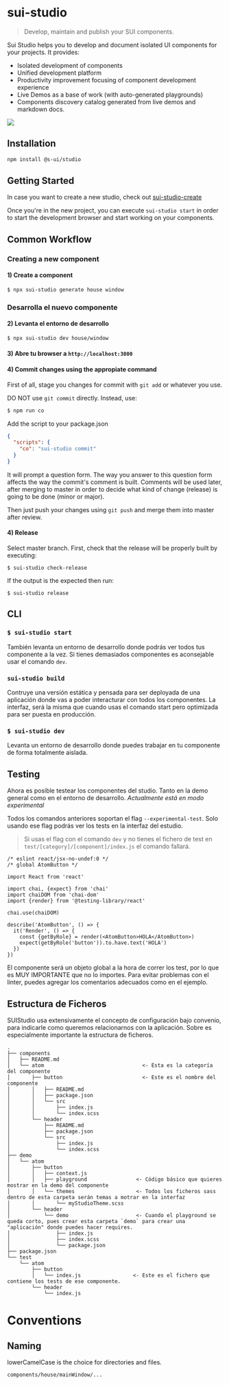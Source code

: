 # sui-studio
> Develop, maintain and publish your SUI components.


Sui Studio helps you to develop and document isolated UI components for your projects. It provides:

* Isolated development of components
* Unified development platform
* Productivity improvement focusing of component development experience
* Live Demos as a base of work (with auto-generated playgrounds)
* Components discovery catalog generated from live demos and markdown docs.

![](./assets/sui-studio-demo.gif)

## Installation

```sh
npm install @s-ui/studio
```

## Getting Started

In case you want to create a new studio, check out [sui-studio-create](https://github.com/SUI-Components/sui/tree/master/packages/sui-studio-create)

Once you're in the new project, you can execute `sui-studio start` in order to start the development browser and start working on your components.

## Common Workflow

### Creating a new component
#### 1) Create a component

```sh
$ npx sui-studio generate house window
```

### Desarrolla el nuevo componente
#### 2) Levanta el entorno de desarrollo
```sh
$ npx sui-studio dev house/window
```

#### 3) Abre tu browser a `http://localhost:3000`

#### 4) Commit changes using the appropiate command

First of all, stage you changes for commit with ```git add``` or whatever you use.

DO NOT use ```git commit``` directly. Instead, use:

```sh
$ npm run co
```

Add the script to your package.json

```json
{
  "scripts": {
    "co": "sui-studio commit"
  }
}
```

It will prompt a question form. The way you answer to this question form affects the way the commit's comment is built. Comments will be used later, after merging to master in order to decide what kind of change (release) is going to be done (minor or major).

Then just push your changes using ```git push``` and merge them into master after review.

#### 4) Release

Select master branch. First, check that the release will be properly built by executing:
```
$ sui-studio check-release
```
If the output is the expected then run:
```
$ sui-studio release
```

## CLI

### `$ sui-studio start`

También levanta un entorno de desarrollo donde podrás ver todos tus componente a la vez. Si tienes demasiados componentes es aconsejable usar el comando `dev`.

### `sui-studio build`

Contruye una versión estática y pensada para ser deployada de una aplicación donde vas a poder interacturar con todos los componentes. La interfaz, será la misma que cuando usas el comando start
pero optimizada para ser puesta en producción.

### `$ sui-studio dev`

Levanta un entorno de desarrollo donde puedes trabajar en tu componente de forma totalmente aislada.

## Testing

Ahora es posible testear los componentes del studio. Tanto en la demo general como en el entorno de desarrollo. *Actualmente está en modo experimental*

Todos los comandos anteriores soportan el flag `--experimental-test`. Solo usando ese flag podrás ver los tests en la interfaz del estudio.

> Si usas el flag con el comando `dev` y no tienes el fichero de test en `test/[category]/[component]/index.js` el comando fallará.

```
/* eslint react/jsx-no-undef:0 */
/* global AtomButton */

import React from 'react'

import chai, {expect} from 'chai'
import chaiDOM from 'chai-dom'
import {render} from '@testing-library/react'

chai.use(chaiDOM)

describe('AtomButton', () => {
  it('Render', () => {
    const {getByRole} = render(<AtomButton>HOLA</AtomButton>)
    expect(getByRole('button')).to.have.text('HOLA')
  })
})
```

El componente será un objeto global a la hora de correr los test, por lo que es MUY IMPORTANTE que no lo importes. Para evitar problemas con el linter, puedes agregar
los comentarios adecuados como en el ejemplo.


## Estructura de Ficheros

SUIStudio usa extensivamente el concepto de configuración bajo convenio, para indicarle como queremos relacionarnos con la aplicación. Sobre es especialmente importante la estructura de ficheros.

```
.
├── components
│   ├── README.md
│   └── atom                                <- Esta es la categoría del componente
│       ├── button                          <- Este es el nombre del componente
│       │   ├── README.md
│       │   ├── package.json
│       │   └── src
│       │       ├── index.js
│       │       └── index.scss
│       └── header
│           ├── README.md
│           ├── package.json
│           └── src
│               ├── index.js
│               └── index.scss
├── demo
│   └── atom
│       ├── button
│       │   ├── context.js
│       │   ├── playground                <- Código básico que quieres mostrar en la demo del componente
│       │   └── themes                    <- Todos los ficheros sass dentro de esta carpeta serán temas a motrar en la interfaz
│       │       └── myStudioTheme.scss
│       └── header
│           └── demo                      <- Cuando el playground se queda corto, pues crear esta carpeta `demo` para crear una "aplicación" donde puedes hacer requires.
│               ├── index.js
│               ├── index.scss
│               └── package.json
├── package.json
└── test
    └── atom
        ├── button
        │   └── index.js                 <- Este es el fichero que contiene los tests de ese componente.
        └── header
            └── index.js
```

# Conventions

## Naming
lowerCamelCase is the choice for directories and files.
```
components/house/mainWindow/...
```
